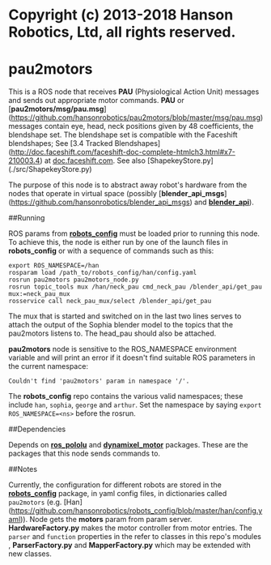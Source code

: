 # Copyright (c) 2013-2018 Hanson Robotics, Ltd, all rights reserved. 
pau2motors
==========

This is a ROS node that receives **PAU** (Physiological Action Unit)
messages and sends out appropriate motor commands. **PAU** or
[**pau2motors/msg/pau.msg**]
(https://github.com/hansonrobotics/pau2motors/blob/master/msg/pau.msg)
messages contain eye, head, neck positions given by 48 coefficients,
the blendshape set.  The blendshape set is compatible with the
Faceshift blendshapes; See [3.4  Tracked Blendshapes]
(http://doc.faceshift.com/faceshift-doc-complete-htmlch3.html#x7-210003.4)
at [doc.faceshift.com](http://doc.faceshift.com). See also [ShapekeyStore.py]
(./src/ShapekeyStore.py)

The purpose of this node is to abstract away robot's hardware from the
nodes that operate in virtual space (possibly [**blender_api_msgs**]
(https://github.com/hansonrobotics/blender_api_msgs)
and [**blender_api**](https://github.com/hansonrobotics/blender_api)).

##Running

ROS params from
**[robots_config](https://github.com/hansonrobotics/robots_config)**
must be loaded prior to running this node. To achieve this, the node is
either run by one of the launch files in **robots_config** or with a
sequence of commands such as this:

```
export ROS_NAMESPACE=/han
rosparam load /path_to/robots_config/han/config.yaml
rosrun pau2motors pau2motors_node.py
rosrun topic_tools mux /han/neck_pau cmd_neck_pau /blender_api/get_pau mux:=neck_pau_mux
rosservice call neck_pau_mux/select /blender_api/get_pau
```
The mux that is started and switched on in the last two lines serves
to attach the output of the Sophia blender model to the topics that the
pau2motors listens to. The head_pau should also be attached.


**pau2motors** node is sensitive to the ROS_NAMESPACE environment
variable and will print an error if it doesn't find suitable ROS
parameters in the current namespace:

```
Couldn't find 'pau2motors' param in namespace '/'.
```
The **robots_config** repo contains the various valid namespaces;
these include `han`, `sophia`, `george` and `arthur`. Set the namespace
by saying `export ROS_NAMESPACE=<ns>` before the rosrun.

##Dependencies

Depends on
**[ros_pololu](https://github.com/hansonrobotics/ros_pololu)**
and **[dynamixel_motor](https://github.com/arebgun/dynamixel_motor)**
packages. These are the packages that this node sends commands to.

##Notes

Currently, the configuration for different robots are stored in the
**[robots_config](https://github.com/hansonrobotics/robots_config)**
package, in yaml config files, in dictionaries called `pau2motors`
(e.g.  [Han]
(https://github.com/hansonrobotics/robots_config/blob/master/han/config.yaml)).
Node gets the **motors** param from param server.
**HardwareFactory.py** makes the motor controller from motor entries.
The `parser` and `function` properties in the 
refer to classes in this repo's modules ,
**ParserFactory.py** and **MapperFactory.py** which may be extended
with new classes.
